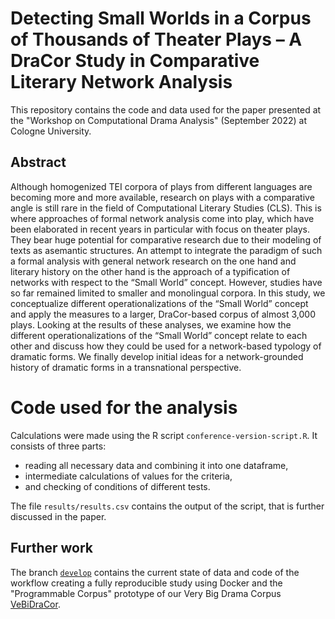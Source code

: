 # Detecting Small Worlds in a Corpus of Thousands of Theater Plays – A DraCor Study in Comparative Literary Network Analysis

This repository contains the code and data used for the paper presented at the "Workshop on Computational Drama Analysis" (September 2022) at Cologne University.

## Abstract

Although homogenized TEI corpora of plays from different languages are becoming more and more available, research on plays with a comparative angle is still rare in the field of Computational Literary Studies (CLS). This is where approaches of formal network analysis come into play, which have been elaborated in recent years in particular with focus on theater plays. They bear huge potential for comparative research due to their modeling of texts as asemantic structures. An attempt to integrate the paradigm of such a formal analysis with general network research on the one hand and literary history on the other hand is the approach of a typification of networks with respect to the “Small World” concept. However, studies have so far remained limited to smaller and monolingual corpora. In this study, we conceptualize different operationalizations of the “Small World” concept and apply the measures to a larger, DraCor-based corpus of almost 3,000 plays. Looking at the results of these analyses, we examine how the different operationalizations of the “Small World” concept relate to each other and discuss how they could be used for a network-based typology of dramatic forms. We finally develop initial ideas for a network-grounded history of dramatic forms in a transnational perspective.

# Code used for the analysis

Calculations were made using the R script `conference-version-script.R`. It consists of three parts:

* reading all necessary data and combining it into one dataframe, 
* intermediate calculations of values for the criteria, 
* and checking of conditions of different tests.

The file `results/results.csv` contains the output of the script, that is further discussed in the paper.

## Further work
The branch [`develop`](https://github.com/dracor-org/small-world-paper/tree/develop) contains the current state of data and code of the workflow creating a fully reproducible study using Docker and the "Programmable Corpus" prototype of our Very Big Drama Corpus [VeBiDraCor](https://github.com/dracor-org/vebidracor).